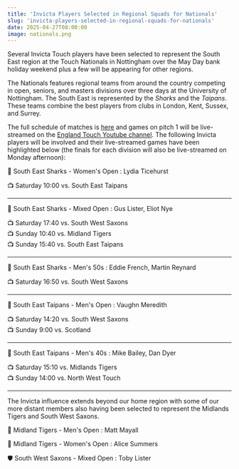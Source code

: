 ```yaml
---
title: 'Invicta Players Selected in Regional Squads for Nationals'
slug: 'invicta-players-selected-in-regional-squads-for-nationals'
date: 2025-04-27T08:00:00
image: nationals.png
---
```

Several Invicta Touch players have been selected to represent the South East region at the Touch Nationals
in Nottingham over the May Day bank holiday weekend plus a few will be appearing for other regions.
<!--more-->
The Nationals features regional teams from around the country competing in open, seniors, and masters
divisions over three days at the University of Nottingham.
The South East is represented by the *Sharks* and the *Taipans*. These teams combine the best players
from clubs in London, Kent, Sussex, and Surrey.

The full schedule of matches is [here](https://docs.google.com/spreadsheets/d/1jpryblMoNLEcyF64mcxFaDhGT8LFphSRMAKwINN_2ro/)
and games on pitch 1 will be live-streamed on the [England Touch Youtube channel](https://www.youtube.com/englandtouch).
The following Invicta players will be involved and their live-streamed games have been highlighted below
(the finals for each division will also be live-streamed on Monday afternoon):

:shark: South East Sharks - Women's Open
: Lydia Ticehurst

:tv: Saturday 10:00 vs. South East Taipans

---
:shark: South East Sharks - Mixed Open
: Gus Lister, Eliot Nye

:tv: Saturday 17:40 vs. South West Saxons \
:tv: Sunday 10:40 vs. Midland Tigers \
:tv: Sunday 15:40 vs. South East Taipans

---
:shark: South East Sharks - Men's 50s
: Eddie French, Martin Reynard

:tv: Saturday 16:50 vs. South West Saxons

---
:snake: South East Taipans - Men's Open
: Vaughn Meredith

:tv: Saturday 14:20 vs. South West Saxons \
:tv: Sunday 9:00 vs. Scotland

---
:snake: South East Taipans - Men's 40s
: Mike Bailey, Dan Dyer

:tv: Saturday 15:10 vs. Midlands Tigers \
:tv: Sunday 14:00 vs. North West Touch

---
The Invicta influence extends beyond our home region with some of our more distant members also
having been selected to represent the Midlands Tigers and South West Saxons.

:tiger: Midland Tigers - Men's Open
: Matt Mayall

:tiger: Midland Tigers - Women's Open
: Alice Summers

:shield: South West Saxons - Mixed Open
: Toby Lister
